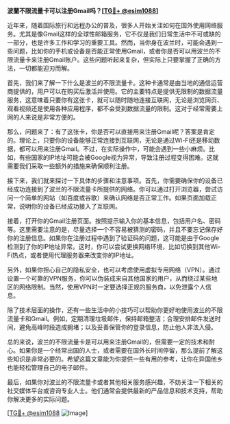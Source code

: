 **波蘭不限流量卡可以注册Gmail吗？[[TG💪+ @esim1088](https://t.me/s/esim1088)]**

近年来，随着国际旅行和远程办公的普及，很多人开始关注如何在国外使用网络服务。尤其是像Gmail这样的全球性邮箱服务，它不仅是我们日常生活中不可或缺的一部分，也是许多工作和学习的重要工具。然而，当你身在波兰时，可能会遇到一些问题，比如你的手机或设备是否能正常使用Gmail，或者你是否可以用波兰的不限流量卡来注册Gmail账户。这些问题听起来复杂，但实际上只要掌握了正确的方法，一切都能迎刃而解。

首先，我们来了解一下什么是波兰的不限流量卡。这种卡通常是由当地的通信运营商提供的，用户可以在购买后激活并使用。它的主要特点是提供无限制的数据流量服务，这意味着只要你有这张卡，就可以随时随地连接互联网，无论是浏览网页、观看视频还是使用各种应用程序，都不会受到数据流量的限制。这对于经常需要上网的人来说是非常方便的。

那么，问题来了：有了这张卡，你是否可以直接用来注册Gmail呢？答案是肯定的。理论上，只要你的设备能够正常连接到互联网，无论是通过Wi-Fi还是移动数据，都可以用来注册Gmail。不过，在实际操作中，可能会遇到一些小麻烦。比如，有些国家的IP地址可能会被Google视为异常，导致注册过程变得困难。这就需要我们采取一些额外的措施来确保顺利注册。

接下来，我们就来探讨一下具体的步骤和注意事项。首先，你需要确保你的设备已经成功连接到了波兰的不限流量卡所提供的网络。你可以通过打开浏览器，尝试访问一个简单的网站（如百度或谷歌）来确认网络是否正常工作。如果页面加载正常，说明你的设备已经成功接入了互联网。

接着，打开你的Gmail注册页面。按照提示输入你的基本信息，包括用户名、密码等。这里需要注意的是，尽量选择一个不容易被猜测的密码，并且不要忘记保存好你的注册信息。如果你在注册过程中遇到了验证码的问题，这可能是由于Google检测到了你的IP地址异常。这时，你可以尝试更换网络环境，比如切换到其他Wi-Fi热点，或者使用代理服务器来改变你的IP地址。

另外，如果你担心自己的隐私安全，也可以考虑使用虚拟专用网络（VPN）。通过设置一个可靠的VPN服务，你可以伪装成来自其他国家的用户，从而绕过某些地区的网络限制。当然，使用VPN时一定要选择正规的服务商，以免泄露个人信息。

除了技术层面的操作，还有一些生活中的小技巧可以帮助你更好地使用波兰的不限流量卡和Gmail。例如，定期清理垃圾邮件，保持邮箱整洁；合理安排邮件发送时间，避免高峰时段造成拥堵；以及妥善保管你的登录信息，防止他人非法入侵。

总的来说，波兰的不限流量卡是可以用来注册Gmail的，但需要一定的技术和耐心。如果你是一个经常出国的人士，或者需要在国外长时间停留，那么提前了解这些知识是非常必要的。希望这篇文章能为你提供一些有用的参考，让你在异国他乡也能轻松管理自己的电子邮件。

最后，如果你对波兰的不限流量卡或者其他相关服务感兴趣，不妨关注一下相关的社交媒体平台或咨询专业人士。他们通常会提供最新的产品信息和技术支持，帮助你解决更多的实际问题。

[[TG💪+ @esim1088](https://t.me/s/esim1088) ![Image](https://i.postimg.cc/4NQfJmqS/Snipaste-2025-05-13-00-14-12.png)]